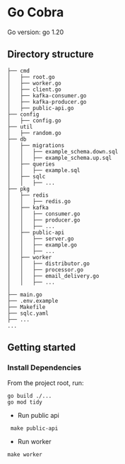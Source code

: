 # Go Cobra

Go version: go 1.20

## Directory structure

```
├── cmd
│   ├── root.go
│   ├── worker.go
│   ├── client.go
│   ├── kafka-consumer.go
│   ├── kafka-producer.go
│   ├── public-api.go
├── config
│   ├── config.go
├── util
│   ├── random.go
├── db
│   ├── migrations
│   │   ├── example_schema.down.sql
│   │   ├── example_schema.up.sql
│   ├── queries
│   │   ├── example.sql
│   ├── sqlc
│   │   ├── ...
├── pkg
│   ├── redis
│   │   ├── redis.go
│   ├── kafka
│   │   ├── consumer.go
│   │   ├── producer.go
│   │   ├── ...
│   ├── public-api
│   │   ├── server.go
│   │   ├── example.go
│   │   ├── ...
│   ├── worker
│   │   ├── distributor.go
│   │   ├── processor.go
│   │   ├── email_delivery.go
│   │   ├── ...
│
├── main.go
├── .env.example
├── Makefile
├── sqlc.yaml
├── ...
...
```

## Getting started

### Install Dependencies

From the project root, run:

```shell
go build ./...
go mod tidy
```

- Run public api

```shell
 make public-api
```

- Run worker

```shell
make worker
```
